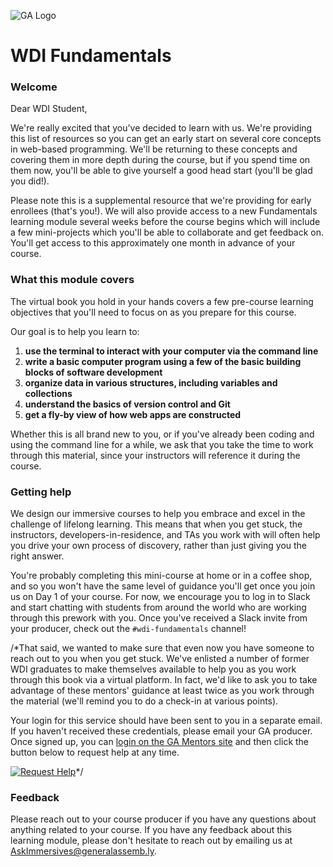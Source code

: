![GA Logo](https://raw.github.com/generalassembly/ga-ruby-on-rails-for-devs/master/images/ga.png)

# WDI Fundamentals

### Welcome

Dear WDI Student,

We're really excited that you've decided to learn with us. We're providing this list of resources so you can get an early start on several core concepts in web-based programming. We'll be returning to these concepts and covering them in more depth during the course, but if you spend time on them now, you'll be able to give yourself a good head start (you'll be glad you did!).

Please note this is a supplemental resource that we're providing for early enrollees (that's you!). We will also provide access to a new Fundamentals learning module several weeks before the course begins which will include a few mini-projects which you'll be able to collaborate and get feedback on. You'll get access to this approximately one month in advance of your course.

### What this module covers

The virtual book you hold in your hands covers a few pre-course learning objectives that you'll need to focus on as you prepare for this course.

Our goal is to help you learn to:

1. **use the terminal to interact with your computer via the command line**
2. **write a basic computer program using a few of the basic building blocks of software development**
3. **organize data in various structures, including variables and collections**
4. **understand the basics of version control and Git**
5. **get a fly-by view of how web apps are constructed**

Whether this is all brand new to you, or if you've already been coding and using the command line for a while, we ask that you take the time to work through this material, since your instructors will reference it during the course.

### Getting help

We design our immersive courses to help you embrace and excel in the challenge of lifelong learning. This means that when you get stuck, the instructors, developers-in-residence, and TAs you work with will often help you drive your own process of discovery, rather than just giving you the right answer.

You're probably completing this mini-course at home or in a coffee shop, and so you won't have the same level of guidance you'll get once you join us on Day 1 of your course. For now, we encourage you to log in to Slack and start chatting with students from around the world who are working through this prework with you. Once you've received a Slack invite from your producer, check out the `#wdi-fundamentals` channel!

/*That said, we wanted to make sure that even now you have someone to reach out to you when you get stuck. We've enlisted a number of former WDI graduates to make themselves available to help you as you work through this book via a virtual platform. In fact, we'd like to ask you to take advantage of these mentors' guidance at least twice as you work through the material (we'll remind you to do a check-in at various points).

Your login for this service should have been sent to you in a separate email. If you haven't received these credentials, please email your GA producer. Once signed up, you can [login on the GA Mentors site](https://ga.hackhands.com) and then click the button below to request help at any time.

<a href="https://ga.hackhands.com"><img src="https://www.gitbook.io/content/book/generalassembly/wdi-fundamentals/images/request_help.png" alt="Request Help"></a>*/

### Feedback

Please reach out to your course producer if you have any questions about anything related to your course. If you have any feedback about this learning module, please don't hesitate to reach out by emailing us at AskImmersives@generalassemb.ly.
